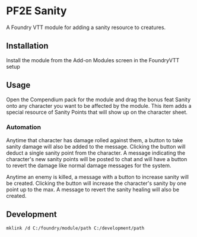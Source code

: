 # PF2E Sanity

A Foundry VTT module for adding a sanity resource to creatures.

## Installation

Install the module from the Add-on Modules screen in the FoundryVTT setup

## Usage

Open the Compendium pack for the module and drag the bonus feat Sanity onto any character you want to be affected by the module.
This item adds a special resource of Sanity Points that will show up on the character sheet.

### Automation

Anytime that character has damage rolled against them, a button to take sanity damage will also be added to the message.
Clicking the button will deduct a single sanity point from the character.
A message indicating the character's new sanity points will be posted to chat and will have a button to revert the damage like normal damage messages for the system.

Anytime an enemy is killed, a message with a button to increase sanity will be created.
Clicking the button will increase the character's sanity by one point up to the max.
A message to revert the sanity healing will also be created.

## Development

```
mklink /d C:/foundry/module/path C:/development/path
```
